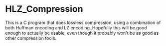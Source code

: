 # HLZ_Compression
This is a C program that does lossless compression, using a combination of both Huffman encoding and LZ encoding. Hopefully this will be good enough to actually be usable, even though it probably won't be as good as other compression tools.
